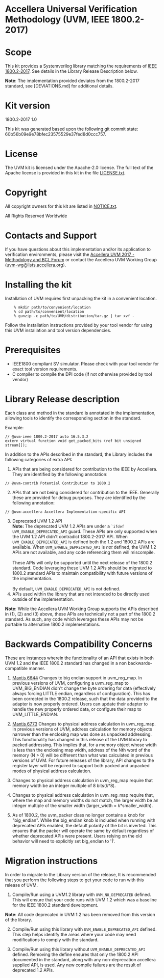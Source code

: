 # Accellera Universal Verification Methodology (UVM, IEEE 1800.2-2017)

# Scope

This kit provides a Systemverilog library matching the requirements of [IEEE 1800.2-2017](https://ieeexplore.ieee.org/document/7932212/). 
See details in the Library Release Description below.

**Note:** The implementation provided deviates from the 1800.2-2017 standard, see [DEVIATIONS.md] for additional details.

# Kit version

1800.2-2017 1.0

This kit was generated based upon the following git commit state: 60b56b09e9e78bfec23575529e37fed8d0ccc757.

# License

The UVM kit is licensed under the Apache-2.0 license.  The full text of
the Apache license is provided in this kit in the file [LICENSE.txt](./LICENSE.txt).

# Copyright

All copyright owners for this kit are listed in [NOTICE.txt](./NOTICE.txt).

All Rights Reserved Worldwide

# Contacts and Support

If you have questions about this implementation and/or its application to verification environments, please visit the
[Accellera UVM 2017 - Methodology and BCL Forum](http://forums.accellera.org/forum/43-uvm-2017-methodology-and-bcl-forum/) or 
contact the Accellera UVM Working Group (uvm-wg@lists.accellera.org).

# Installing the kit

Installation of UVM requires first unpacking the kit in a convenient
location.

```
    % mkdir path/to/convenient/location
    % cd path/to/convenient/location
    % gunzip -c path/to/UVM/distribution/tar.gz | tar xvf -
```

Follow the installation instructions provided by your tool vendor for
using this UVM installation and tool version dependencies.

# Prerequisites

- IEEE1800 compliant SV simulator. Please check with your tool vendor for exact tool version requirements.
- C compiler to compile the DPI code (if not otherwise provided by tool vendor)


# Library Release description

Each class and method in the standard is annotated in the implementation, allowing tools to identify 
the corresponding section in the standard. 

Example:
```
// @uvm-ieee 1800.2-2017 auto 16.5.3.2
extern virtual function void get_packed_bits (ref bit unsigned stream[]);
```

In addition to the APIs described in the standard, the Library includes the following categories of extra API:

1. APIs that are being considered for contribution to the IEEE by Accellera.  They are identified by the following annotation:
```
// @uvm-contrib Potential Contribution to 1800.2
```
2. APIs that are not being considered for contribution to the IEEE.  Generally these are provided for debug purposes.  They are identified by the following annotation:
```
// @uvm-accellera Accellera Implementation-specific API
```
3. Deprecated UVM 1.2 API\
**Note:** The deprecated UVM 1.2 APIs are under a `` `ifdef UVM_ENABLE_DEPRECATED_API `` guard.  These APIs are
only supported when the UVM 1.2 API didn't contradict 1800.2-2017 API.  When `UVM_ENABLE_DEPRECATED_API` is defined
both the 1.2 and 1800.2 APIs are available.  When `UVM_ENABLE_DEPRECATED_API` is _not_ defined, the UVM 1.2
APIs are not available, and any code referencing them will miscompile.\
\
These APIs will only be supported until the next release of the 1800.2 standard.  Code leveraging these UVM 1.2 APIs
should be migrated to 1800.2 standard APIs to maintain compatibility with future versions of the implementation. \
\
By default, `UVM_ENABLE_DEPRECATED_API` is not  defined. 
4. APIs used within the library that are not intended to be directly used outside of the implementation.

**Note:** While the Accellera UVM Working Group supports the APIs described in (1), (2) and (3) above, these APIs are technically not a part of the 1800.2 standard.  As such, any code which leverages these APIs may not be portable to alternative 1800.2 implementations.  

# Backwards Compatibility Concerns

These are instances wherein the functionality of an API that exists in both UVM 1.2 and the IEEE 1800.2 standard has changed in a non 
backwards-compatible manner.

1. [Mantis 6644](https://accellera.mantishub.io/view.php?id=6644) Changes to big endian support in uvm_reg_map.  In previous versions of UVM, configuring a uvm_reg_map to UVM_BIG_ENDIAN didn't change the byte ordering for data (effectively always forcing LITTLE endian, regardless of configuration).  This has been corrected in the 1800.2 release, such that the data provided to the adapter is now properly ordered.  Users can update their adapter to handle the new properly ordered data, or configure their map to UVM_LITTLE_ENDIAN.
                             
2. [Mantis 6773](https://accellera.mantishub.io/view.php?id=6773) Changes to physical address calculation in uvm_reg_map. In previous versions of UVM, address calculation for memory objects narrower than the enclosing map was done as unpacked addressing. This functionality has changed in this release of the UVM library to packed addressing. This implies that, for a memory object whose width is less than the enclosing map width, address of the Nth word of the memory (N > 0) will be different than what was calculated in previous versions of UVM. For future releases of the library, API changes to the register layer will be required to support both packed and unpacked modes of physical address calculation.

3. Changes to physical address calculation in uvm_reg_map require that memory width be an integer multiple of 8 bits(k*8).

4. Changes to physical address calculation in uvm_reg_map require that, where the map and memory widths do not match, the larger width be an integer multiple of the smaller width (larger_width = k*smaller_width).

5. As of 1800.2, the uvm_packer class no longer contains a knob for "big_endian".  While the big_endian knob _is_ included when running with deprecated APIs enabled, the default polarity of the bit is inverted.  This ensures that the packer will operate the same by default regardless of whether deprecated APIs were present.  Users relying on the old behavior will need to explicitly set big_endian to '1'.

# Migration instructions

In order to migrate to the Library version of the release, It is recommended that you perform the following steps to get your code to 
run with this release of UVM. 

1. Compile/Run using a UVM1.2 library with `UVM_NO_DEPRECATED` defined. This will ensure that your code runs 
with UVM 1.2 which was a baseline for the IEEE 1800.2 standard development.  

**Note:** All code deprecated in UVM 1.2 has been removed from this version of the library.

2. Compile/Run using this library with `UVM_ENABLE_DEPRECATED_API` defined.  This step helps identify the areas where your code may need modifications to comply with the standard.


3. Compile/Run using this library without `UVM_ENABLE_DEPRECATED_API` defined. Removing the define ensures that only the 1800.2 API documented in the standard, along with any non-deprecation accellera supplied API, is used.  Any new compile failures are the result of deprecated 1.2 APIs.
